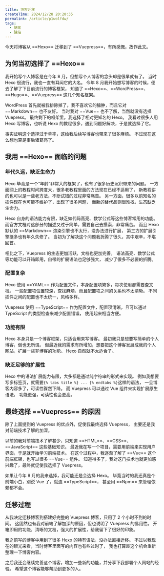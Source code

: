 ```yaml
---
title: 博客迁移
createTime: 2024/12/28 20:20:35
permalink: /article/p1wolfdw/
tags:
  - 随笔
  - 建站
---
```


今天将博客从 ==Hexo== 迁移到了 ==Vuepress==，有所感慨，故作此文。

<!-- more -->

## 为何当初选择了 ==Hexo==

我开始写个人博客是在今年 8 月，但想写个人博客的念头却是很早就有了。
当时 Hexo 很流行，我也一直有耳闻它的大名。
今年 8 月我开始想写博客的时候，便去了解了下目前流行的博客框架，
知道了 ==Hexo==、==WordPress==、==Hugo==、==Vuepress== 这几个知名框架。

WordPress 首先就被我排除掉了，我不喜欢它的臃肿，而且它对 ==Markdown== 也不友好。
当时我对 ==Vue== 也不了解，当然就没有选择 Vuepress。
最终剩下的框架里，我选择了相对更知名的 Hexo。
我看过很多人用 Hexo 写博客，也听说 Hexo 的教程很多，遇到问题好解决，于是就选择了它。

事实证明这个选择过于草率，这给我后续写博客也带来了很多麻烦。
不过现在这么想也算是事后诸葛亮了。

## 我用 ==Hexo== 面临的问题

### 年代久远，缺乏生命力

Hexo 毕竟是一个“年龄”非常大的框架了，也有了很多历史沉积带来的问题。
一方面网上的教程时间跨度大，很多老教程里面的方法现在已经不适用了，
新教程讲的也可以是一些老方法，不断试错的过程非常痛苦。
另一方面，很多以前知名的插件现在也可能不维护了，出现了很多问题，
而新的替代品则很难找，生态缺乏生命力。

Hexo 自身的语法能力有限，缺乏如代码高亮、数学公式等这些博客常用的功能。
而官方文档对这部分的描述又过于简单，需要自己去摸索，非常痛苦。
而且 Hexo 默认的 ==Markdown== 渲染引擎也不太行，没办法进行扩展，
第三方的扩展引擎挺多也有年久失修了。
当初为了解决这个问题我折腾了很久，其中艰辛，不堪回首。

相比之下，Vuepress 的生态更加活跃，文档也更加完善，
语法高亮、数学公式等功能可以开箱即用，自带的扩展语法也足够强大，
减少了很多不必要的折腾。

### 配置复杂

Hexo 使用 ==YAML== 作为配置文件，本身配置项繁多，每次使用都需要查文档。
一些配置项位置较深，查找麻烦，而且配置项之间的关系也不太清晰。
不同插件之间的配置也不太统一，风格多样。

Vuepress 使用 ==TypeScript== 作为配置文件，配置项清晰，且可以通过 TypeScript 的类型检查来减少配置错误，
使用起来相当方便。

### 功能有限

Hexo 本身只是一个博客框架，只适合用来写博客。
最初我只是想要写简单的个人博客，倒也无所谓。
但最近我的需求有所增加，想要把这个博客发展成我的个人网站，扩展一些非博客的功能。
Hexo 自然就不太适合了。

### 缺乏足够的扩展性

Hexo 中的语法扩展能力有限，大多都是通过纯字符串的形式来实现。
例如我想要写多标签页，就需要`{% tabs title %} ... {% endtabs %}`这样的语法，
一旦博客内容多了，可读性骤然下降。
而 Vuepress 可以通过 Vue 组件来实现扩展原生语法，
功能更强，可读性也会更高。

## 最终选择 ==Vuepress== 的原因

除了上面提到的 Vuepress 的优点外，促使我最终选择 Vuepress，
主要还是我对前端技术了解的加深。

以前的我对前端技术了解甚少，只知道 ==HTML==、==CSS==、==JavaScript== 这些基础知识。
最近我在写一个项目，需要用前端来实现用户界面，于是就开始学习前端技术。
在这个过程中，我逐渐了解了 ==Vue== 这个前端框架，也写过很多 ==Vue== 组件。
知道得多了，我对这门技术也就更加感兴趣了，最终就促使我选择了 Vuepress。

如果让今年 8 月的我来选择，我可能还是会选择 Hexo。
毕竟当时的我还真是个前端小白，别说 Vue 了，就连 ==TypeScript==，
甚至用 ==Npm== 来管理依赖都不会。

## 迁移过程

从我决定迁移博客到搭建好完整的 Vuepress 博客，只用了 2 个小时不到的时间。
这固然也有我对前端了解加深的原因，但也说明了 Vuepress 的易用性。
开箱即用的功能，清晰的文档，强大的扩展性，给我留下了很好的印象。

我之前写的博客中用到了很多 Hexo 的特有语法，没办法直接迁移。
不过以我现在的眼光来看，当时博客里面写的内容也有些过时了，
我也打算趁这个机会重新整理一下博客内容。

之后我还会继续完善这个博客，增加一些新的功能，并分享下我部署个人网站的经验。
希望这个博客能够帮助到更多的人。
